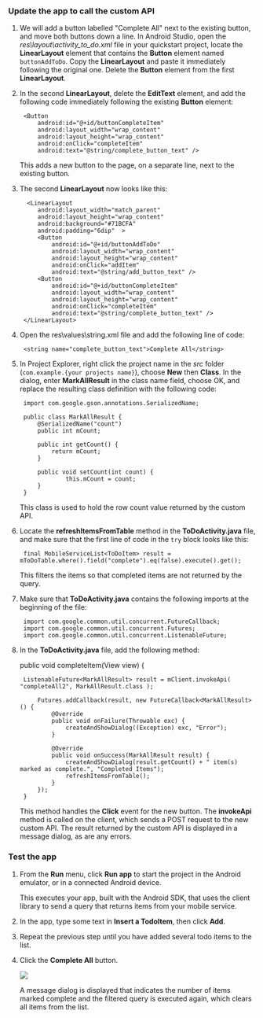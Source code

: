 
### <a name="update-app"></a>Update the app to call the custom API
1. We will add a button labelled "Complete All" next to the existing button, and move both buttons down a line. In Android Studio, open the *res\layout\activity_to_do.xml* file in your quickstart project, locate the **LinearLayout** element that contains the **Button** element named `buttonAddToDo`. Copy the **LinearLayout** and paste it immediately following the original one. Delete the **Button** element from the first **LinearLayout**.
2. In the second **LinearLayout**, delete the **EditText** element, and add the following  code immediately following the existing **Button** element: 
   
        <Button
            android:id="@+id/buttonCompleteItem"
            android:layout_width="wrap_content"
            android:layout_height="wrap_content"
            android:onClick="completeItem"
            android:text="@string/complete_button_text" />
   
    This adds a new button to the page, on a separate line, next to the existing button.
3. The second **LinearLayout** now looks like this:
   
         <LinearLayout
            android:layout_width="match_parent" 
            android:layout_height="wrap_content" 
            android:background="#71BCFA"
            android:padding="6dip"  >
            <Button
                android:id="@+id/buttonAddToDo"
                android:layout_width="wrap_content"
                android:layout_height="wrap_content"
                android:onClick="addItem"
                android:text="@string/add_button_text" />
            <Button
                android:id="@+id/buttonCompleteItem"
                android:layout_width="wrap_content"
                android:layout_height="wrap_content"
                android:onClick="completeItem"
                android:text="@string/complete_button_text" />
        </LinearLayout>
4. Open the res\values\string.xml file and add the following line of code:
   
        <string name="complete_button_text">Complete All</string>
5. In Project Explorer, right click the project name in the *src* folder (`com.example.{your projects name}`), choose **New** then **Class**. In the dialog, enter **MarkAllResult** in the class name field, choose OK, and replace the resulting class definition with the following code:
   
        import com.google.gson.annotations.SerializedName;
   
        public class MarkAllResult {
            @SerializedName("count")
            public int mCount;
   
            public int getCount() {
                return mCount;
            }
   
            public void setCount(int count) {
                    this.mCount = count;
            }
        }
   
    This class is used to hold the row count value returned by the custom API. 
6. Locate the **refreshItemsFromTable** method in the **ToDoActivity.java** file, and make sure that the first line of code in the `try` block looks like this:
   
        final MobileServiceList<ToDoItem> result = mToDoTable.where().field("complete").eq(false).execute().get();
   
    This filters the items so that completed items are not returned by the query.
7. Make sure that **ToDoActivity.java** contains the following imports at the beginning of the file:
   
        import com.google.common.util.concurrent.FutureCallback;
        import com.google.common.util.concurrent.Futures;
        import com.google.common.util.concurrent.ListenableFuture;
8. In the **ToDoActivity.java** file, add the following method:
   
    public void completeItem(View view) {
   
        ListenableFuture<MarkAllResult> result = mClient.invokeApi( "completeAll2", MarkAllResult.class ); 
   
            Futures.addCallback(result, new FutureCallback<MarkAllResult>() {
                @Override
                public void onFailure(Throwable exc) {
                    createAndShowDialog((Exception) exc, "Error");
                }
   
                @Override
                public void onSuccess(MarkAllResult result) {
                    createAndShowDialog(result.getCount() + " item(s) marked as complete.", "Completed Items");
                    refreshItemsFromTable();    
                }
            });
        }
   
    This method handles the **Click** event for the new button. The **invokeApi** method is called on the client, which sends a POST request to the new custom API. The result returned by the custom API is displayed in a message dialog, as are any errors.

### Test the app
1. From the **Run** menu, click **Run app** to start the project in the Android emulator, or in a connected Android device.
   
    This executes your app, built with the Android SDK, that uses the client library to send a query that returns items from your mobile service.
2. In the app, type some text in **Insert a TodoItem**, then click **Add**.
3. Repeat the previous step until you have added several todo items to the list.
4. Click the **Complete All** button.
   
      ![](./media/mobile-services-android-call-custom-api/mobile-custom-api-android-completed.png)
   
    A message dialog is displayed that indicates the number of items marked complete and the filtered query is executed again, which clears all items from the list.

